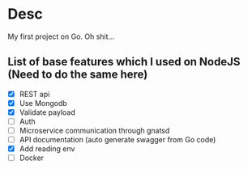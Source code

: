 # Desc
My first project on Go. Oh shit...

## List of base features which I used on NodeJS (Need to do the same here)
 - [x] REST api
 - [x] Use Mongodb
 - [x] Validate payload
 - [ ] Auth
 - [ ] Microservice communication through gnatsd
 - [ ] API documentation (auto generate swagger from Go code)
 - [x] Add reading env
 - [ ] Docker

